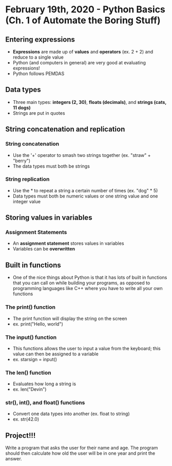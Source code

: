 # February 19th, 2020 - Python Basics (Ch. 1 of Automate the Boring Stuff)

## Entering expressions

- **Expressions** are made up of **values** and **operators** (ex. 2 + 2) and reduce to a single value
- Python (and computers in general) are very good at evaluating expressions!
- Python follows PEMDAS

## Data types

- Three main types: **integers (2, 30)**, **floats (decimals)**, and **strings (cats, 11 dogs)**
- Strings are put in quotes

## String concatenation and replication

### String concatenation

- Use the '+' operator to smash two strings together (ex. "straw" + "berry")
- The data types must both be strings

### String replication

- Use the * to repeat a string a certain number of times (ex. "dog" * 5)
- Data types must both be numeric values or one string value and one integer value

## Storing values in variables

### Assignment Statements

- An **assignment statement** stores values in variables
- Variables can be **overwritten**

## Built in functions

- One of the nice things about Python is that it has lots of built in functions that you can call on while building your programs, as opposed to programming languages like C++ where you have to write all your own functions

### The print() function

- The print function will display the string on the screen
- ex. print("Hello, world")

### The input() function

- This functions allows the user to input a value from the keyboard; this value can then be assigned to a variable
- ex. starsign = input()

### The len() function

- Evaluates how long a string is
- ex. len("Devin")

### str(), int(), and float() functions

- Convert one data types into another (ex. float to string)
- ex. str(42.0)

## Project!!!

Write a program that asks the user for their name and age. The program should then calculate how old the user will be in one year and print the answer.
